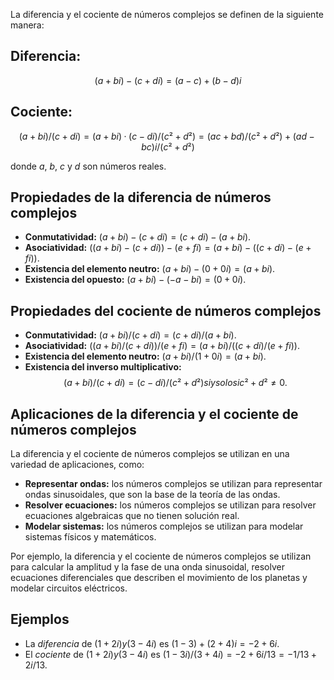 La diferencia y el cociente de números complejos se definen de la siguiente manera:
## **Diferencia:**

$$
(a + bi) - (c + di) = (a - c) + (b - d)i
$$
## **Cociente:**

$$
(a + bi) / (c + di) = (a + bi) · (c - di) / (c² + d²) = (ac + bd) / (c² + d²) + (ad - bc)i / (c² + d²)
$$

donde $a$, $b$, $c$ y $d$ son números reales.
## **Propiedades de la diferencia de números complejos**

- **Conmutatividad:** $(a + bi) - (c + di) = (c + di) - (a + bi)$.
- **Asociatividad:** $((a + bi) - (c + di)) - (e + fi) = (a + bi) - ((c + di) - (e + fi))$.
- **Existencia del elemento neutro:** $(a + bi) - (0 + 0i) = (a + bi)$.
- **Existencia del opuesto:** $(a + bi) - (-a - bi) = (0 + 0i)$.
## **Propiedades del cociente de números complejos**

- **Conmutatividad:** $(a + bi) / (c + di) = (c + di) / (a + bi)$.
- **Asociatividad:** $((a + bi) / (c + di)) / (e + fi) = (a + bi) / ((c + di) / (e + fi))$.
- **Existencia del elemento neutro:** $(a + bi) / (1 + 0i) = (a + bi)$.
- **Existencia del inverso multiplicativo:**
$$
(a + bi) / (c + di) = (c - di) / (c² + d²) si y solo si c² + d² ≠ 0.
$$
## **Aplicaciones de la diferencia y el cociente de números complejos**

La diferencia y el cociente de números complejos se utilizan en una variedad de aplicaciones, como:

- **Representar ondas:** los números complejos se utilizan para representar ondas sinusoidales, que son la base de la teoría de las ondas.
- **Resolver ecuaciones:** los números complejos se utilizan para resolver ecuaciones algebraicas que no tienen solución real.
- **Modelar sistemas:** los números complejos se utilizan para modelar sistemas físicos y matemáticos.

Por ejemplo, la diferencia y el cociente de números complejos se utilizan para calcular la amplitud y la fase de una onda sinusoidal, resolver ecuaciones diferenciales que describen el movimiento de los planetas y modelar circuitos eléctricos.
## **Ejemplos**

- La _diferencia_ de $(1 + 2i) y (3 - 4i)$ es $(1 - 3) + (2 + 4)i = -2 + 6i$.
- El _cociente_ de $(1 + 2i) y (3 - 4i)$ es $(1 - 3i) / (3 + 4i) = -2 + 6i / 13 = -1/13 + 2i/13$.